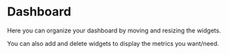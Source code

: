 # Dashboard

Here you can organize your dashboard by moving and resizing the widgets.

You can also add and delete widgets to display the metrics you want/need.
